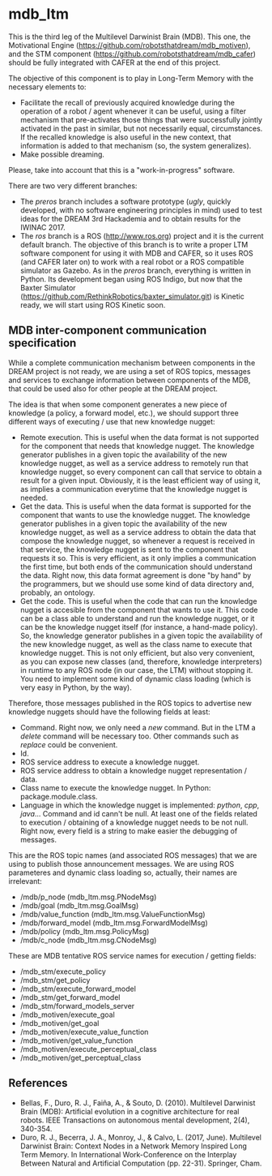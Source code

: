 # mdb_ltm

This is the third leg of the Multilevel Darwinist Brain (MDB). This one, the Motivational Engine (https://github.com/robotsthatdream/mdb_motiven), and the STM component (https://github.com/robotsthatdream/mdb_cafer) should be fully integrated with CAFER at the end of this project.

The objective of this component is to play in Long-Term Memory with the necessary elements to:

- Facilitate the recall of previously acquired knowledge during the operation of a robot / agent whenever it can be useful, using a filter mechanism that pre-activates those things that were successfully jointly activated in the past in similar, but not necessarily equal, circumstances. If the recalled knowledge is also useful in the new context, that information is added to that mechanism (so, the system generalizes).
- Make possible dreaming.

Please, take into account that this is a "work-in-progress" software.

There are two very different branches:

- The *preros* branch includes a software prototype (*ugly*, quickly developed, with no software engineering principles in mind) used to test ideas for the DREAM 3rd Hackademia and to obtain results for the IWINAC 2017.
- The *ros* branch is a ROS (http://www.ros.org) project and it is the current default branch. The objective of this branch is to write a proper LTM software component for using it with MDB and CAFER, so it uses ROS (and CAFER later on) to work with a real robot or a ROS compatible simulator as Gazebo. As in the *preros* branch, everything is written in Python. Its development began using ROS Indigo, but now that the Baxter Simulator (https://github.com/RethinkRobotics/baxter_simulator.git) is Kinetic ready, we will start using ROS Kinetic soon.

## MDB inter-component communication specification

While a complete communication mechanism between components in the DREAM project is not ready, we are using a set of ROS topics, messages and services to exchange information between components of the MDB, that could be used also for other people at the DREAM project.

The idea is that when some component generates a new piece of knowledge (a policy, a forward model, etc.), we should support three different ways of executing / use that new knowledge nugget:
- Remote execution. This is useful when the data format is not supported for the component that needs that knowledge nugget. The knowledge generator publishes in a given topic the availability of the new knowledge nugget, as well as a service address to remotely run that knowledge nugget, so every component can call that service to obtain a result for a given input. Obviously, it is the least efficient way of using it, as implies a communication everytime that the knowledge nugget is needed.
- Get the data. This is useful when the data format is supported for the component that wants to use the knowledge nugget. The knowledge generator publishes in a given topic the availability of the new knowledge nugget, as well as a service address to obtain the data that compose the knowledge nugget, so whenever a request is received in that service, the knowledge nugget is sent to the component that requests it so. This is very efficient, as it only implies a communication the first time, but both ends of the communication should understand the data. Right now, this data format agreement is done "by hand" by the programmers, but we should use some kind of data directory and, probably, an ontology.
- Get the code. This is useful when the code that can run the knowledge nugget is accesible from the component that wants to use it. This code can be a class able to understand and run the knowledge nugget, or it can be the knowledge nugget itself (for instance, a hand-made policy). So, the knowledge generator publishes in a given topic the availability of the new knowledge nugget, as well as the class name to execute that knowledge nugget. This is not only efficient, but also very convenient, as you can expose new classes (and, therefore, knowledge interpreters) in runtime to any ROS node (in our case, the LTM) without stopping it. You need to implement some kind of dynamic class loading (which is very easy in Python, by the way).

Therefore, those messages published in the ROS topics to advertise new knowledge nuggets should have the following fields at least:
- Command. Right now, we only need a *new* command. But in the LTM a *delete* command will be necessary too. Other commands such as *replace* could be convenient.
- Id.
- ROS service address to execute a knowledge nugget.
- ROS service address to obtain a knowledge nugget representation / data.
- Class name to execute the knowledge nugget. In Python: package.module.class.
- Language in which the knowledge nugget is implemented: *python*, *cpp*, *java*...
Command and id cann't be null. At least one of the fields related to execution / obtaining of a knowledge nugget needs to be not null.
Right now, every field is a string to make easier the debugging of messages.

This are the ROS topic names (and associated ROS messages) that we are using to publish those announcement messages. We are using ROS parameteres and dynamic class loading so, actually, their names are irrelevant:
- /mdb/p_node (mdb_ltm.msg.PNodeMsg)
- /mdb/goal (mdb_ltm.msg.GoalMsg)
- /mdb/value_function (mdb_ltm.msg.ValueFunctionMsg)
- /mdb/forward_model (mdb_ltm.msg.ForwardModelMsg)
- /mdb/policy (mdb_ltm.msg.PolicyMsg)
- /mdb/c_node (mdb_ltm.msg.CNodeMsg)

These are MDB tentative ROS service names for execution / getting fields:
- /mdb_stm/execute_policy
- /mdb_stm/get_policy
- /mdb_stm/execute_forward_model
- /mdb_stm/get_forward_model
- /mdb_stm/forward_models_server
- /mdb_motiven/execute_goal
- /mdb_motiven/get_goal
- /mdb_motiven/execute_value_function
- /mdb_motiven/get_value_function
- /mdb_motiven/execute_perceptual_class
- /mdb_motiven/get_perceptual_class

## References

- Bellas, F., Duro, R. J., Faiña, A., & Souto, D. (2010). Multilevel Darwinist Brain (MDB): Artificial evolution in a cognitive architecture for real robots. IEEE Transactions on autonomous mental development, 2(4), 340-354.
- Duro, R. J., Becerra, J. A., Monroy, J., & Calvo, L. (2017, June). Multilevel Darwinist Brain: Context Nodes in a Network Memory Inspired Long Term Memory. In International Work-Conference on the Interplay Between Natural and Artificial Computation (pp. 22-31). Springer, Cham.
